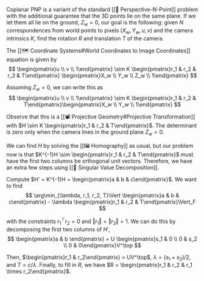 Coplanar PNP is a variant of the standard [[📏 Perspective-N-Point]] problem with the additional guarantee that the 3D points lie on the same plane. If we let them all lie on the ground, $Z_w = 0$, our goal is the following: given $N$ correspondences from world points to pixels $(X_w, Y_w, u, v)$ and the camera intrinsics $K$, find the rotation $R$ and translation $T$ of the camera.

The [[🗺️ Coordinate Systems#World Coordinates to Image Coordinates]] equation is given by 
$$
\begin{pmatrix}u \\ v \\ 1\end{pmatrix} \sim K \begin{pmatrix}r_1 & r_2 & r_3 & T\end{pmatrix} \begin{pmatrix}X_w \\ Y_w \\ Z_w \\ 1\end{pmatrix}
$$

Assuming $Z_w = 0$, we can write this as 
$$
\begin{pmatrix}u \\ v \\ 1\end{pmatrix} \sim K \begin{pmatrix}r_1 & r_2 & T\end{pmatrix}\begin{pmatrix}X_w \\ Y_w \\ 1\end{pmatrix}
$$


Observe that this is a [[📽️ Projective Geometry#Projective Transformation]] with $H \sim K \begin{pmatrix}r_1 & r_2 & T\end{pmatrix}$. The determinant is zero only when the camera lines in the ground plane $Z_w = 0$.

We can find $H$ by solving the [[🖼️ Homography]] as usual, but our problem now is that $K^{-1}H \sim \begin{pmatrix}r_1 & r_2 & T\end{pmatrix}$ must have the first two columns be orthogonal unit vectors. Therefore, we have an extra few steps using [[📎 Singular Value Decomposition]].

Compute $H' = K^{-1}H = \begin{pmatrix}a & b & c\end{pmatrix}$. We want to find 
$$
\arg\min_{\lambda, r_1, r_2, T}\Vert \begin{pmatrix}a & b & c\end{pmatrix} - \lambda \begin{pmatrix}r_1 & r_2 & T\end{pmatrix}\Vert_F
$$

with the constraints $r_1^\top r_2 = 0$ and $\Vert r_1 \Vert = \Vert r_2 \Vert = 1$. We can do this by decomposing the first two columns of $H'$, 
$$
\begin{pmatrix}a & b \end{pmatrix} = U \begin{pmatrix}s_1 & 0 \\ 0 & s_2 \\ 0 & 0\end{pmatrix}V^\top
$$

Then, $\begin{pmatrix}r_1 & r_2\end{pmatrix} = UV^\top$, $\lambda = (s_1 + s_2)/2$, and $T = c/\lambda$. Finally, to fill in $R$, we have $R = \begin{pmatrix}r_1 & r_2 & r_1 \times r_2\end{pmatrix}$.